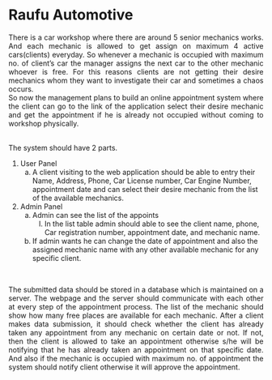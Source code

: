 # Raufu Automotive

<p style="text-align:justify">
There is a car workshop where there are around 5 senior mechanics works. And each mechanic is allowed to get assign on maximum 4 active cars(clients) everyday. So whenever a mechanic is occupied with maximum no. of client’s car the manager assigns the next car to the other mechanic whoever is free. For this reasons clients are not getting their desire mechanics whom they want to investigate their car and sometimes a chaos occurs.
<br />
So now the management plans to build an online appointment system where the client can go to the link of the application select their desire mechanic and get the appointment if he is already not occupied without coming to workshop physically.
</p>
<br />
The system should have 2 parts.
<br />
<ol>
    <li>
    User Panel
        <ol type='a'>
            <li>
            A client visiting to the web application should be able to entry their Name, Address, Phone, Car License number, Car Engine Number, appointment date and can select their desire mechanic from the list of the available mechanics.
            </li>
        </ol>
    </li>
    <li>
    Admin Panel
    <ol type='a'>
            <li>
            Admin can see the list of the appoints
                <ol type="I">
                    <li>
                        In the list table admin should able to see the client name, phone, Car registration number, appointment date, and mechanic name.
                    </li>
                </ol>
            </li>
            <li>
            If admin wants he can change the date of appointment and also the assigned mechanic name with any other available mechanic for any specific client.
            </li>
        </ol>
    </li>
</ol>
<br />
<p style='text-align:justify'>
The submitted data should be stored in a database which is maintained on a server. The webpage and the server should communicate with each other at every step of the appointment process. The list of the mechanic should show how many free places are available for each mechanic. After a client makes data submission, it should check whether the client has already taken any appointment from any mechanic on certain date or not. If not, then the client is allowed to take an appointment otherwise s/he will be notifying that he has already taken an appointment on that specific date. And also if the mechanic is occupied with maximum no. of appointment the system should notify client otherwise it will approve the appointment.
</p>